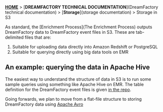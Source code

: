 [**HOME**](Home) > [**DREAMFACTORY TECHNICAL DOCUMENTATION**](DreamFactory technical documentation) > [**Storage**](storage documentation) > Storage in S3

As standard, the [Enrichment Process](The Enrichment Process) outputs DreamFactory data to DreamFactory event files in S3. These are tab-delimited files that are:

1. Suitable for uploading data directly into Amazon Redshift or PostgreSQL
2. Suitable for querying directly using big data tools on EMR

## An example: querying the data in Apache Hive

The easiest way to understand the structure of data in S3 is to run some sample queries using something like Apache Hive on EMR. The table definition for the DreamFactory event files is given [in the repo][hive-table-def].

Going forwards, we plan to move from a flat-file structure to storing DreamFactory data using [Apache Avro][avro]

[hive-table-def]: https://github.com/dreamfactorysoftware/dsp-core/blob/master/4-storage/hive-storage/hiveql/table-def.q
[avro]: http://avro.apache.org/